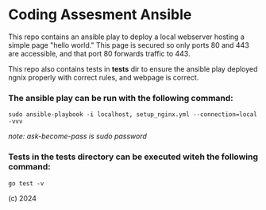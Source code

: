 # Coding Assesment Ansible

This repo contains an ansible play to deploy a local webserver hosting a simple page "hello world." 
This page is secured so only ports 80 and 443 are accessible, and that port 80 forwards traffic to 443.

This repo also contains tests in **tests** dir to ensure the ansible play deployed ngnix properly with correct rules, and webpage is correct.

### The ansible play can be run with the following command:
  
  ```sudo ansible-playbook -i localhost, setup_nginx.yml --connection=local -vvv ```
  
  *note: ask-become-pass is sudo password*

### Tests in the tests directory can be executed witeh the following command:
  ```go test -v```

(c) 2024 
